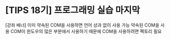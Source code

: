 # [TIPS 18기] 프로그래밍 실습 마지막

[강좌 배너]
이미 약속된 COM을 사용하면 언어 상과 없이 사용 가능 
약속된 COM을 사용
COM이 윈도우의 많은 부분에서 사용하기 때문에 
COM을 사용하려면 팩토리 필요 